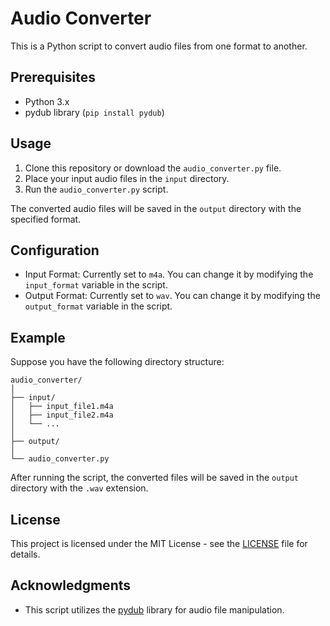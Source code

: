 # Audio Converter

This is a Python script to convert audio files from one format to another.

## Prerequisites

- Python 3.x
- pydub library (`pip install pydub`)

## Usage

1. Clone this repository or download the `audio_converter.py` file.
2. Place your input audio files in the `input` directory.
3. Run the `audio_converter.py` script.

The converted audio files will be saved in the `output` directory with the specified format.

## Configuration

- Input Format: Currently set to `m4a`. You can change it by modifying the `input_format` variable in the script.
- Output Format: Currently set to `wav`. You can change it by modifying the `output_format` variable in the script.

## Example

Suppose you have the following directory structure:

```
audio_converter/
│
├── input/
│   ├── input_file1.m4a
│   ├── input_file2.m4a
│   └── ...
│
├── output/
│
└── audio_converter.py
```

After running the script, the converted files will be saved in the `output` directory with the `.wav` extension.

## License

This project is licensed under the MIT License - see the [LICENSE](LICENSE) file for details.

## Acknowledgments

- This script utilizes the [pydub](https://github.com/jiaaro/pydub) library for audio file manipulation.